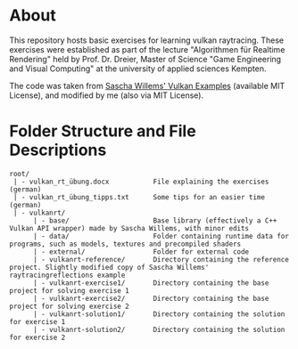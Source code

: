 # About
This repository hosts basic exercises for learning vulkan raytracing. These exercises were established as part of the lecture "Algorithmen für Realtime Rendering" held by Prof. Dr. Dreier, Master of Science "Game Engineering and Visual Computing" at the university of applied sciences Kempten.

The code was taken from [Sascha Willems' Vulkan Examples](https://github.com/SaschaWillems/Vulkan) (available MIT License), and modified by me (also via MIT License).

# Folder Structure and File Descriptions
```
root/
 | - vulkan_rt_übung.docx           File explaining the exercises (german)
 | - vulkan_rt_übung_tipps.txt      Some tips for an easier time (german)
 | - vulkanrt/
      | - base/                     Base library (effectively a C++ Vulkan API wrapper) made by Sascha Willems, with minor edits
      | - data/                     Folder containing runtime data for programs, such as models, textures and precompiled shaders
      | - external/                 Folder for external code
      | - vulkanrt-reference/       Directory containing the reference project. Slightly modified copy of Sascha Willems' raytracingreflections example
      | - vulkanrt-exercise1/       Directory containing the base project for solving exercise 1
      | - vulkanrt-exercise2/       Directory containing the base project for solving exercise 2
      | - vulkanrt-solution1/       Directory containing the solution for exercise 1
      | - vulkanrt-solution2/       Directory containing the solution for exercise 2
 ```